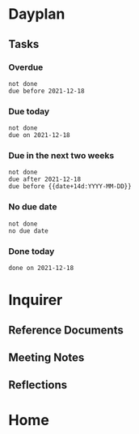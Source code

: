 # Dayplan
## Tasks
### Overdue
```tasks
not done
due before 2021-12-18
```

### Due today
```tasks
not done
due on 2021-12-18
```

### Due in the next two weeks
```tasks
not done
due after 2021-12-18
due before {{date+14d:YYYY-MM-DD}}
```

### No due date
```tasks
not done
no due date
```

### Done today
```tasks
done on 2021-12-18
```


# Inquirer

## Reference Documents

## Meeting Notes

## Reflections


# Home